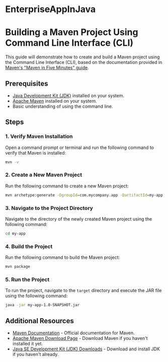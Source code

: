 # EnterpriseAppInJava
# Building a Maven Project Using Command Line Interface (CLI)

This guide will demonstrate how to create and build a Maven project using the Command Line Interface (CLI), based on the documentation provided in [Maven's "Maven in Five Minutes" guide](https://maven.apache.org/guides/getting-started/maven-in-five-minutes.html).

## Prerequisites

- [Java Development Kit (JDK)](https://www.oracle.com/java/technologies/javase-jdk11-downloads.html) installed on your system. 
- [Apache Maven](https://maven.apache.org/download.cgi) installed on your system.
- Basic understanding of using the command line.

## Steps

### 1. Verify Maven Installation

Open a command prompt or terminal and run the following command to verify that Maven is installed:

```bash
mvn -v
```
### 2. Create a New Maven Project

Run the following command to create a new Maven project:

```bash
mvn archetype:generate -DgroupId=com.mycompany.app -DartifactId=my-app -DarchetypeArtifactId=maven-archetype-quickstart -DinteractiveMode=false
```

### 3. Navigate to the Project Directory

Navigate to the directory of the newly created Maven project using the following command:

```bash
cd my-app
```

### 4. Build the Project

Run the following command to build the Maven project:

```bash
mvn package
```

### 5. Run the Project

To run the project, navigate to the `target` directory and execute the JAR file using the following command:

```bash
java -jar my-app-1.0-SNAPSHOT.jar
```

## Additional Resources

- [Maven Documentation](https://maven.apache.org/guides/getting-started/maven-in-five-minutes.html) - Official documentation for Maven.
- [Apache Maven Download Page](https://maven.apache.org/download.cgi) - Download Maven if you haven't installed it yet.
- [Java SE Development Kit (JDK) Downloads](https://www.oracle.com/java/technologies/javase-jdk11-downloads.html) - Download and install JDK if you haven't already.
